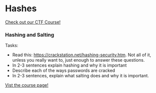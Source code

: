 # Hashes

[Check out our CTF Course!](https://academy.hoppersroppers.org/mod/page/view.php?id=619)
### Hashing and Salting

Tasks:

* Read this: <https://crackstation.net/hashing-security.htm>. Not all of it, unless you really want to, just enough to answer these questions.
* In 2-3 sentences explain hashing and why it is important
* Describe each of the ways passwords are cracked
* In 2-3 sentences, explain what salting does and why it is important.

[Vist the course page!](https://academy.hoppersroppers.org/mod/page/view.php?id=619)
